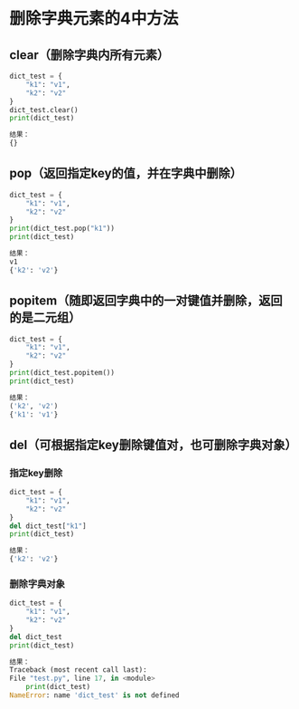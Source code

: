 <!--
 * @Author              : Uncle Bean
 * @Date                : 2020-05-17 20:29:16
 * @LastEditors         : Uncle Bean
 * @LastEditTime        : 2020-05-17 20:44:53
 * @FilePath            : \Python\字典.md
 * @Description         : 
--> 

# 删除字典元素的4中方法

## clear（删除字典内所有元素）

```python
dict_test = {
    "k1": "v1",
    "k2": "v2"
}
dict_test.clear()
print(dict_test)

结果：
{}
```

## pop（返回指定key的值，并在字典中删除）

```python
dict_test = {
    "k1": "v1",
    "k2": "v2"
}
print(dict_test.pop("k1"))
print(dict_test)

结果：
v1
{'k2': 'v2'}
```

## popitem（随即返回字典中的一对键值并删除，返回的是二元组）

```python
dict_test = {
    "k1": "v1",
    "k2": "v2"
}
print(dict_test.popitem())
print(dict_test)

结果：
('k2', 'v2')
{'k1': 'v1'}
```

## del（可根据指定key删除键值对，也可删除字典对象）

### 指定key删除

```python
dict_test = {
    "k1": "v1",
    "k2": "v2"
}
del dict_test["k1"]
print(dict_test)

结果：
{'k2': 'v2'}
```

### 删除字典对象

```python
dict_test = {
    "k1": "v1",
    "k2": "v2"
}
del dict_test
print(dict_test)

结果：
Traceback (most recent call last):
File "test.py", line 17, in <module>
    print(dict_test)
NameError: name 'dict_test' is not defined
```